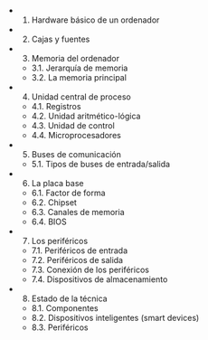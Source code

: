- 1. Hardware básico de un ordenador
- 2. Cajas y fuentes 
- 3. Memoria del ordenador
  - 3.1. Jerarquía de memoria
  - 3.2. La memoria principal 
- 4. Unidad central de proceso 
  - 4.1. Registros
  - 4.2. Unidad aritmético-lógica
  - 4.3. Unidad de control
  - 4.4. Microprocesadores
- 5. Buses de comunicación
  - 5.1. Tipos de buses de entrada/salida 
- 6. La placa base 
  - 6.1. Factor de forma
  - 6.2. Chipset
  - 6.3. Canales de memoria
  - 6.4. BIOS
- 7. Los periféricos
  - 7.1. Periféricos de entrada
  - 7.2. Periféricos de salida
  - 7.3. Conexión de los periféricos
  - 7.4. Dispositivos de almacenamiento
- 8. Estado de la técnica 
  - 8.1. Componentes
  - 8.2. Dispositivos inteligentes (smart devices)
  - 8.3. Periféricos

